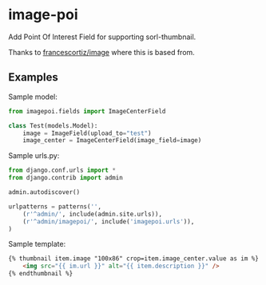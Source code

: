 image-poi
=========

Add Point Of Interest Field for supporting sorl-thumbnail.

Thanks to [francescortiz/image](https://github.com/francescortiz/image) where this is based from.


## Examples

Sample model:

```python
from imagepoi.fields import ImageCenterField

class Test(models.Model):
    image = ImageField(upload_to="test")
    image_center = ImageCenterField(image_field=image)
```

Sample urls.py:

```python
from django.conf.urls import *
from django.contrib import admin

admin.autodiscover()

urlpatterns = patterns('',
    (r'^admin/', include(admin.site.urls)),
    (r'^admin/imagepoi/', include('imagepoi.urls')),
)
```

Sample template:

```html
{% thumbnail item.image "100x86" crop=item.image_center.value as im %}
    <img src="{{ im.url }}" alt="{{ item.description }}" />
{% endthumbnail %}
```